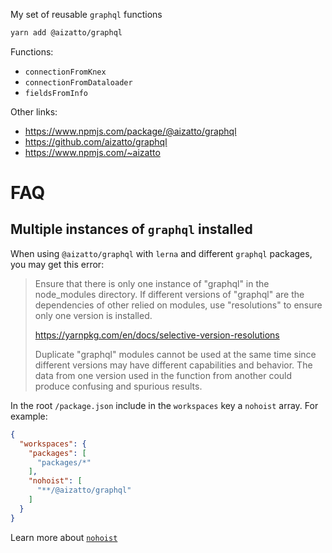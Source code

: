 My set of reusable `graphql` functions

```sh
yarn add @aizatto/graphql
```

Functions:

- `connectionFromKnex`
- `connectionFromDataloader`
- `fieldsFromInfo`

Other links:

- https://www.npmjs.com/package/@aizatto/graphql
- https://github.com/aizatto/graphql
- https://www.npmjs.com/~aizatto

# FAQ

## Multiple instances of `graphql` installed

When using `@aizatto/graphql` with `lerna` and different `graphql` packages, you may get this error:

> Ensure that there is only one instance of "graphql" in the node_modules directory. If different versions of "graphql" are the dependencies of other relied on modules, use "resolutions" to ensure only one version is installed.
>
> https://yarnpkg.com/en/docs/selective-version-resolutions
> 
> Duplicate "graphql" modules cannot be used at the same time since different versions may have different capabilities and behavior. The data from one version used in the function from another could produce confusing and spurious results.

In the root `/package.json` include in the `workspaces` key a `nohoist` array. For example:

```json
{
  "workspaces": {
    "packages": [
      "packages/*"
    ],
    "nohoist": [
      "**/@aizatto/graphql"
    ]
  }
}
```

Learn more about [`nohoist`](https://classic.yarnpkg.com/blog/2018/02/15/nohoist/)
